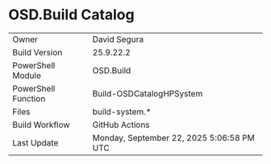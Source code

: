 ﻿# OSD.Build Catalog

| | |
|-|-|
| Owner | David Segura |
| Build Version | 25.9.22.2 |
| PowerShell Module | OSD.Build |
| PowerShell Function | Build-OSDCatalogHPSystem |
| Files | build-system.* |
| Build Workflow | GitHub Actions |
| Last Update | Monday, September 22, 2025 5:06:58 PM UTC |
